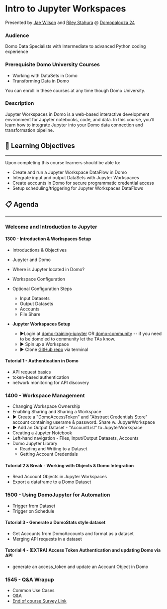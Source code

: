 # Intro to Jupyter Workspaces

Presented by [Jae Wilson](https://www.linkedin.com/in/jaewor/) and [Riley Stahura](https://www.linkedin.com/in/riley-stahura-022128121) @ [Domopalooza 24](https://www.domo.com/domopalooza)

### Audience

Domo Data Specialists with Intermediate to advanced Python coding experience

### Prerequisite Domo University Courses

- Working with DataSets in Domo
- Transforming Data in Domo

You can enroll in these courses at any time though Domo University.

### Description

Jupyter Workspaces in Domo is a web-based interactive development environment for Jupyter notebooks, code, and data. In this course, you’ll learn how to integrate Jupyter into your Domo data connection and transformation pipeline.

## 🥅 Learning Objectives

---

Upon completing this course learners should be able to:

- Create and run a Jupyter Workspace DataFlow in Domo
- Integrate input and output DataSets with Jupyter Workspaces
- Create accounts in Domo for secure programmatic credential access
- Setup scheduling/triggering for Jupyter Workspaces DataFlows

## 📋 Agenda

---

### Welcome and Introduction to Jupyter

#### 1300 - Introduction & Workspaces Setup

- Introductions & Objectives
  <br>
- Jupyter and Domo
- Where is Jupyter located in Domo?
- Workspace Configuration
- Optional Configuration Steps

  - Input Datasets
  - Output Datasets
  - Accounts
  - File Share
    <br>

- **Jupyter Workspaces Setup**
  - ▶️Login at [domo-training-jupyter](https://domo-training-jupyter.domo.com) OR [domo-community](http://domo-community.domo.com) -- if you need to be domo'ed to community let the TAs know.
  - ▶️ Spin up a Workspace
  - ▶️ Clone [GitHub repo](https://github.com/jaewilson07/domopalooza-24.git) via terminal
    <br>

#### Tutorial 1 - Authentication in Domo

- API request basics
- token-based authentication
- network monitoring for API discovery

### 1400 - Workspace Management

- Changing Workspace Ownership
- Enabling Sharing and Sharing a Workspace
  <br>
- ▶️ Create a "DomoAccessToken" and "Abstract Credentials Store" account containing userame & password. Share w. JupyerWorkspace
- ▶️ Add an Output Dataset - "AccountList" to JupyterWorkspace
  <br>
- Creating a Jupyter Notebook
- Left-hand navigation - Files, Input/Output Datasets, Accounts
- Domo Jupyter Library
  - Reading and Writing to a Dataset
  - Getting Account Credentials

#### Tutorial 2 & Break - Working with Objects & Domo Integration

- Read Account Objects in Jupyter Workspaces
- Export a dataframe to a Domo Dataset

### 1500 - Using DomoJupyter for Automation

- Trigger from Dataset
- Trigger on Schedule

#### Tutorial 3 - Generate a DomoStats style dataset

- Get Accounts from DomoAccounts and format as a dataset
- Merging API requests in a dataset

#### Tutorial 4 - (EXTRA) Access Token Authentication and updating Domo via API

- generate an access_token and update an Account Object in Domo

### 1545 - Q&A Wrapup

- Common Use Cases
- Q&A
- [End of course Survey Link](https://domo.az1.qualtrics.com/jfe/form/SV_6QjzvNqLHyuDcai)
